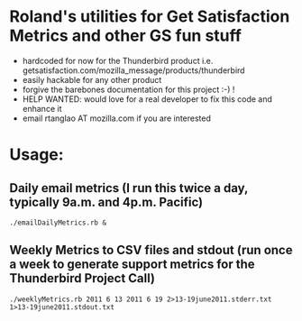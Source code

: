 # Roland's utilities for Get Satisfaction Metrics and other GS fun stuff 

* hardcoded for now for the Thunderbird product i.e. getsatisfaction.com/mozilla_message/products/thunderbird
* easily hackable for any other product
* forgive the barebones documentation for this project :-) !
* HELP WANTED: would love for a real developer to fix this code and enhance it
* email rtanglao AT mozilla.com if you are interested

# Usage:
 
## Daily email metrics (I run this twice a day, typically 9a.m. and 4p.m. Pacific)

    ./emailDailyMetrics.rb &

## Weekly Metrics to CSV files and stdout (run once a week to generate support metrics for the Thunderbird Project Call)

    ./weeklyMetrics.rb 2011 6 13 2011 6 19 2>13-19june2011.stderr.txt 1>13-19june2011.stdout.txt